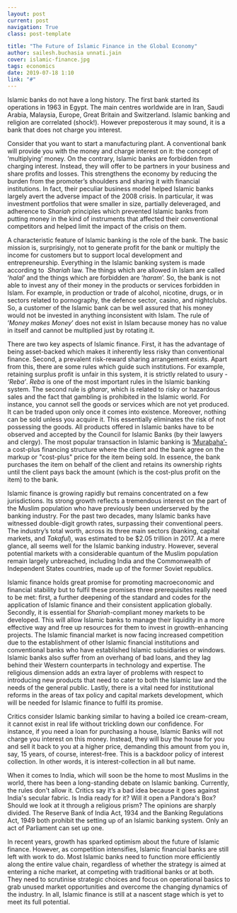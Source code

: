 ```yaml
---
layout: post
current: post
navigation: True
class: post-template

title: "The Future of Islamic Finance in the Global Economy"
author: sailesh.buchasia unnati.jain
cover: islamic-finance.jpg
tags: economics
date: 2019-07-18 1:10
link: "#"
---
```

Islamic banks do not have a long history. The first bank started its operations
in 1963 in Egypt. The main centres worldwide are in Iran, Saudi Arabia,
Malaysia, Europe, Great Britain and Switzerland. Islamic banking and religion
are correlated (shock!). However preposterous it may sound, it is a bank that
does not charge you interest. 

Consider that you want to start a manufacturing plant. A conventional bank will
provide you with the money and charge interest on it: the concept of
‘multiplying’ money. On the contrary, Islamic banks are forbidden from charging
interest. Instead, they will offer to be partners in your business and share
profits and losses. This strengthens the economy by reducing the burden from the
promoter’s shoulders and sharing it with financial institutions. In fact, their
peculiar business model helped Islamic banks largely avert the adverse impact of
the 2008 crisis. In particular, it was investment portfolios that were smaller
in size, partially deleveraged, and adherence to *Shariah* principles which
prevented Islamic banks from putting money in the kind of instruments that
affected their conventional competitors and helped limit the impact of the
crisis on them. 

A characteristic feature of Islamic banking is the role of the bank. The basic
mission is, surprisingly, not to generate profit for the bank or multiply the
income for customers but to support local development and entrepreneurship.
Everything in the Islamic banking system is made according to  *Shariah* law.
The things which are allowed in Islam are called ‘*halal*’ and the things which
are forbidden are ‘*haram*’. So, the bank is not able to invest any of their
money in the products or services forbidden in Islam. For example, in production
or trade of alcohol, nicotine, drugs, or in sectors related to pornography, the
defence sector, casino, and nightclubs. So, a customer of the Islamic bank can
be well assured that his money would not be invested in anything inconsistent
with Islam. The rule of ‘*Money makes Money*’ does not exist in Islam because
money has no value in itself and cannot be multiplied just by rotating it. 

There are two key aspects of Islamic finance. First, it has the advantage of
being asset-backed which makes it inherently less risky than conventional
finance. Second, a prevalent risk-reward sharing arrangement exists. Apart from
this, there are some rules which guide such institutions. For example, retaining
surplus profit is unfair in this system, it is strictly related to usury -
*‘Reba’*. *Reba* is one of the most important rules in the Islamic banking
system. The second rule is *gharar*, which is related to risky or hazardous
sales and the fact that gambling is prohibited in the Islamic world. For
instance, you cannot sell the goods or services which are not yet produced. It
can be traded upon only once it comes into existence. Moreover, nothing can be
sold unless you acquire it. This essentially eliminates the risk of not
possessing the goods. All products offered in Islamic banks have to be observed
and accepted by the Council for Islamic Banks (by their lawyers and clergy). The
most popular transaction in Islamic banking is
[‘Murabaha’-](https://www.investopedia.com/terms/m/murabaha.asp) a cost-plus
financing structure where the client and the bank agree on the markup or
"cost-plus" price for the item being sold. In essence, the bank purchases the
item on behalf of the client and retains its ownership rights until the client
pays back the amount (which is the cost-plus profit on the item) to the bank. 

Islamic finance is growing rapidly but remains concentrated on a few
jurisdictions. Its strong growth reflects a tremendous interest on the part of
the Muslim population who have previously been underserved by the banking
industry. For the past two decades, many Islamic banks have witnessed
double-digit growth rates, surpassing their conventional peers. The industry’s
total worth, across its three main sectors (banking, capital markets, and
*Takaful*), was estimated to be \$2.05 trillion in 2017. At a mere glance, all
seems well for the Islamic banking industry. However, several potential markets
with a considerable quantum of the Muslim population remain largely unbreached,
including India and the Commonwealth of Independent States countries, made up of
the former Soviet republics.

Islamic finance holds great promise for promoting macroeconomic and financial
stability but to fulfil these promises three prerequisites really need to be
met: first, a further deepening of the standard and codes for the application of
Islamic finance and their consistent application globally. Secondly, it is
essential for *Shariah*-compliant money markets to be developed. This will allow
Islamic banks to manage their liquidity in a more effective way and free up
resources for them to invest in growth-enhancing projects. The Islamic financial
market is now facing increased competition due to the establishment of other
Islamic financial institutions and conventional banks who have established
Islamic subsidiaries or windows. Islamic banks also suffer from an overhang of
bad loans, and they lag behind their Western counterparts in technology and
expertise. The religious dimension adds an extra layer of problems with respect
to introducing new products that need to cater to both the Islamic law and the
needs of the general public. Lastly, there is a vital need for institutional
reforms in the areas of tax policy and capital markets development, which will
be needed for Islamic finance to fulfil its promise.

Critics consider Islamic banking similar to having a boiled ice cream-cream, it
cannot exist in real life without trickling down our confidence. For instance,
if you need a loan for purchasing a house, Islamic Banks will not charge you
interest on this money. Instead, they will buy the house for you and sell it
back to you at a higher price, demanding this amount from you in, say, 15 years,
of course, interest-free. This is a backdoor policy of interest collection. In
other words, it is interest-collection in all but name.

When it comes to India, which will soon be the home to most Muslims in the
world, there has been a long-standing debate on Islamic banking. Currently, the
rules don't allow it. Critics say it’s a bad idea because it goes against
India's secular fabric. Is India ready for it? Will it open a Pandora's Box?
Should we look at it through a religious prism? The opinions are sharply
divided. The Reserve Bank of India Act, 1934 and the Banking Regulations Act,
1949 both prohibit the setting up of an Islamic banking system. Only an act of
Parliament can set up one.

In recent years, growth has sparked optimism about the future of Islamic
finance. However, as competition intensifies, Islamic financial banks are still
left with work to do. Most Islamic banks need to function more efficiently along
the entire value chain, regardless of whether the strategy is aimed at entering
a niche market, at competing with traditional banks or at both. They need to
scrutinise strategic choices and focus on operational basics to grab unused
market opportunities and overcome the changing dynamics of the industry. In all,
Islamic finance is still at a nascent stage which is yet to meet its full
potential.
